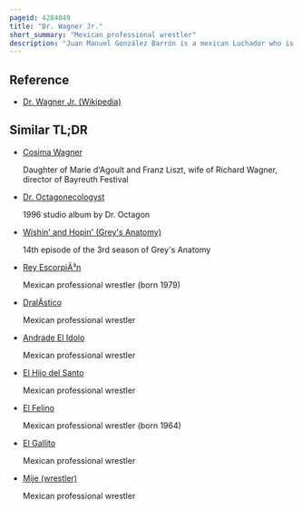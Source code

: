```yaml
---
pageid: 4284049
title: "Dr. Wagner Jr."
short_summary: "Mexican professional wrestler"
description: "Juan Manuel González Barrón is a mexican Luchador who is best known under the Ring Name Dr. Wagner Jr. This Name was used for Years. He is the son of Manuel González Rivera, better known as Dr. Wagner and the Brother of the late César Cuauhtémoc González Barrón, who worked primarily under the Name Silver King. His Son made his lucha Libre Debut under the Ring Name el Hijo de Dr. Wagner Jr. González was once married to professional Wrestler María Moreno León, better known as Rossy Moreno."
---
```


## Reference

- [Dr. Wagner Jr. (Wikipedia)](https://en.wikipedia.org/?curid=4284049)

## Similar TL;DR

- [Cosima Wagner](/tldr/en/cosima-wagner)

  Daughter of Marie d'Agoult and Franz Liszt, wife of Richard Wagner, director of Bayreuth Festival

- [Dr. Octagonecologyst](/tldr/en/dr-octagonecologyst)

  1996 studio album by Dr. Octagon

- [Wishin' and Hopin' (Grey's Anatomy)](/tldr/en/wishin-and-hopin-greys-anatomy)

  14th episode of the 3rd season of Grey's Anatomy

- [Rey EscorpiÃ³n](/tldr/en/rey-escorpion)

  Mexican professional wrestler (born 1979)

- [DralÃ­stico](/tldr/en/dralistico)

  Mexican professional wrestler

- [Andrade El Idolo](/tldr/en/andrade-el-idolo)

  Mexican professional wrestler

- [El Hijo del Santo](/tldr/en/el-hijo-del-santo)

  Mexican professional wrestler

- [El Felino](/tldr/en/el-felino)

  Mexican professional wrestler (born 1964)

- [El Gallito](/tldr/en/el-gallito)

  Mexican professional wrestler

- [Mije (wrestler)](/tldr/en/mije-wrestler)

  Mexican professional wrestler
